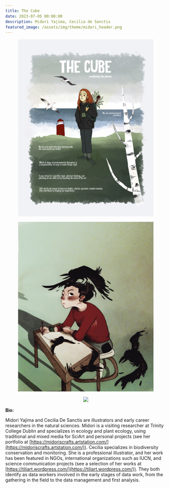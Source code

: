 ```yaml
---
title: The Cube
date: 2023-07-05 00:00:00
description: Midori Yajima, Cecilia de Sanctis
featured_image: /assets/img/theme/midori_header.png
---
```


<center>
<figure>
	<img src="../assets/img/theme/midori_1.jpg">
</figure>
</center>

<center>
<figure>
	<img src="../assets/img/theme/midori_2.jpg">
</figure>
</center>

<center>
<figure>
	<img src="../assets/img/theme/midori_3.jpg">
</figure>
</center>

**Bio:**

Midori Yajima and Cecilia De Sanctis are illustrators and early career researchers in the natural sciences. Midori is a visiting researcher at Trinity College Dublin and specializes in ecology and plant ecology, using traditional and mixed media for SciArt and personal projects (see her portfolio at [https://midoriscrafts.artstation.com/](https://midoriscrafts.artstation.com/)). Cecilia specializes in biodiversity conservation and monitoring. She is a professional illustrator, and her work has been featured in NGOs, international organizations such as IUCN, and science communication projects (see a selection of her works at [https://tiliart.wordpress.com/](https://tiliart.wordpress.com/)). They both identify as data workers involved in the early stages of data work, from the gathering in the field to the data management and first analysis.
